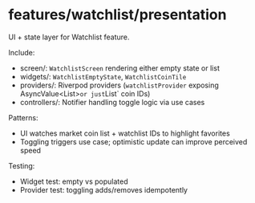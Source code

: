 # features/watchlist/presentation

UI + state layer for Watchlist feature.

Include:
- screen/: `WatchlistScreen` rendering either empty state or list
- widgets/: `WatchlistEmptyState`, `WatchlistCoinTile`
- providers/: Riverpod providers (`watchlistProvider` exposing AsyncValue<List<WatchItemEntity>>` or just `List<String>` coin IDs)
- controllers/: Notifier handling toggle logic via use cases

Patterns:
- UI watches market coin list + watchlist IDs to highlight favorites
- Toggling triggers use case; optimistic update can improve perceived speed

Testing:
- Widget test: empty vs populated
- Provider test: toggling adds/removes idempotently

